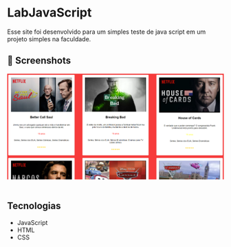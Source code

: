 # LabJavaScript
Esse site foi desenvolvido para um simples teste de java script em um projeto simples na faculdade.

## :camera_flash: Screenshots
<!-- You can add more screenshots here if you like -->
<img src="/Captura de tela 2023-06-16 084416.png" width="700px">&emsp;
## Tecnologias
* JavaScript
* HTML
* CSS
